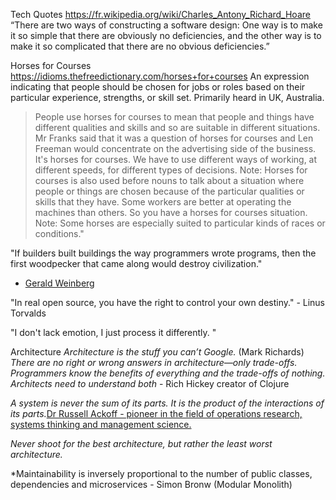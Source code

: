 Tech Quotes
https://fr.wikipedia.org/wiki/Charles_Antony_Richard_Hoare
“There are two ways of constructing a software design: One way is
to make it so simple that there are obviously no deficiencies, and the
other way is to make it so complicated that there are no obvious
deficiencies.”


Horses for Courses
https://idioms.thefreedictionary.com/horses+for+courses
An expression indicating that people should be chosen for jobs or roles based on their particular experience, strengths, or skill set. Primarily heard in UK, Australia.

  >People use horses for courses to mean that people and things have different qualities and skills and so are suitable in different situations. Mr Franks said that it was a question of horses for courses and Len Freeman would concentrate on the advertising side of the business. It's horses for courses. We have to use different ways of working, at different speeds, for different types of decisions. Note: Horses for courses is also used before nouns to talk about a situation where people or things are chosen because of the particular qualities or skills that they have. Some workers are better at operating the machines than others. So you have a horses for courses situation. Note: Some horses are especially suited to particular kinds of races or conditions."


"If builders built buildings the way programmers wrote programs, then the first woodpecker that came along would destroy civilization."
  - [Gerald Weinberg](https://en.wikipedia.org/wiki/Gerald_Weinberg)

"In real open source, you have the right to control your own destiny." - Linus Torvalds



"I don't lack emotion, I just process it differently. "

Architecture
*Architecture is the stuff you can’t Google.* (Mark Richards)
*There are no right or wrong answers in architecture—only trade-offs.*
*Programmers know the benefits of everything and the trade-offs of nothing. Architects need to understand both* - Rich Hickey creator of Clojure

*A system is never the sum of its parts. It is the product of the interactions of its parts.*[Dr Russell Ackoff - pioneer  in the field of operations research, systems thinking and management science.](https://en.wikipedia.org/wiki/Russell_L._Ackoff)

*Never shoot for the best architecture, but rather the least worst architecture.*

*Maintainability is inversely proportional to the number of public classes, dependencies and microservices - Simon Bronw (Modular Monolith)
